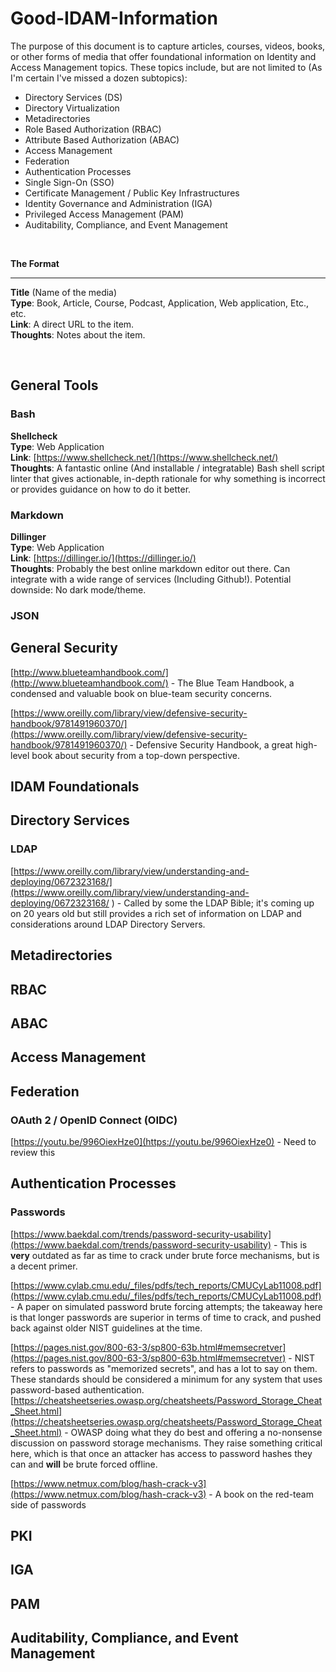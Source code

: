 # Good-IDAM-Information
[//]: # (Greets: jr-pe, Redlegion, topperge, and everyone who gave contributions when I asked them on various platforms.)


The purpose of this document is to capture articles, courses, videos, books, or other forms of media that offer foundational information on Identity and Access Management topics.  These topics include, but are not limited to (As I'm certain I've missed a dozen subtopics):

* Directory Services (DS)
* Directory Virtualization
* Metadirectories
* Role Based Authorization (RBAC)
* Attribute Based Authorization (ABAC)
* Access Management 
* Federation
* Authentication Processes
* Single Sign-On (SSO)
* Certificate Management / Public Key Infrastructures
* Identity Governance and Administration (IGA)
* Privileged Access Management (PAM)
* Auditability, Compliance, and Event Management

<br>

**The Format**  

[//]: # (You absolutely need two spaces after the end of your content to make it line break in Github.  Keep that in mind when building this out.)
***
**Title** (Name of the media)  
**Type**: Book, Article, Course, Podcast, Application, Web application, Etc., etc.  
**Link**: A direct URL to the item.  
**Thoughts**: Notes about the item.  

<br>

## General Tools

### Bash
**Shellcheck**  
**Type**: Web Application  
**Link**: [https://www.shellcheck.net/](https://www.shellcheck.net/)  
**Thoughts**: A fantastic online (And installable / integratable) Bash shell script linter that gives actionable, in-depth rationale for why something is incorrect or provides guidance on how to do it better.

### Markdown
**Dillinger**  
**Type**: Web Application  
**Link**: [https://dillinger.io/](https://dillinger.io/)  
**Thoughts**: Probably the best online markdown editor out there.  Can integrate with a wide range of services (Including Github!).  Potential downside: No dark mode/theme.

### JSON


## General Security

[http://www.blueteamhandbook.com/](http://www.blueteamhandbook.com/) - The Blue Team Handbook, a condensed and valuable book on blue-team security concerns.

[https://www.oreilly.com/library/view/defensive-security-handbook/9781491960370/](https://www.oreilly.com/library/view/defensive-security-handbook/9781491960370/) - Defensive Security Handbook, a great high-level book about security from a top-down perspective.




## IDAM Foundationals

## Directory Services

### LDAP

[https://www.oreilly.com/library/view/understanding-and-deploying/0672323168/](https://www.oreilly.com/library/view/understanding-and-deploying/0672323168/ ) - Called by some the LDAP Bible; it's coming up on 20 years old but still provides a rich set of information on LDAP and considerations around LDAP Directory Servers.

## Metadirectories

## RBAC

## ABAC

## Access Management

## Federation

### OAuth 2 / OpenID Connect (OIDC)
[https://youtu.be/996OiexHze0](https://youtu.be/996OiexHze0) - Need to review this

## Authentication Processes
### Passwords
[https://www.baekdal.com/trends/password-security-usability](https://www.baekdal.com/trends/password-security-usability) - This is **very** outdated as far as time to crack under brute force mechanisms, but is a decent primer. 

[https://www.cylab.cmu.edu/_files/pdfs/tech_reports/CMUCyLab11008.pdf](https://www.cylab.cmu.edu/_files/pdfs/tech_reports/CMUCyLab11008.pdf) - A paper on simulated password brute forcing attempts; the takeaway here is that longer passwords are superior in terms of time to crack, and pushed back against older NIST guidelines at the time.

[https://pages.nist.gov/800-63-3/sp800-63b.html#memsecretver](https://pages.nist.gov/800-63-3/sp800-63b.html#memsecretver) - NIST refers to passwords as "memorized secrets", and has a lot to say on them.  These standards should be considered a minimum for any system that uses password-based authentication.
[https://cheatsheetseries.owasp.org/cheatsheets/Password_Storage_Cheat_Sheet.html](https://cheatsheetseries.owasp.org/cheatsheets/Password_Storage_Cheat_Sheet.html) - OWASP doing what they do best and offering a no-nonsense discussion on password storage mechanisms.  They raise something critical here, which is that once an attacker has access to password hashes they can and **will** be brute forced offline.

[https://www.netmux.com/blog/hash-crack-v3](https://www.netmux.com/blog/hash-crack-v3) - A book on the red-team side of passwords

## PKI

## IGA

## PAM

## Auditability, Compliance, and Event Management
